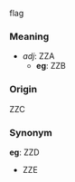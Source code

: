 flag
### Meaning
+ _adj_: ZZA
    + __eg__: ZZB

### Origin

ZZC

### Synonym

__eg__: ZZD

+ ZZE


